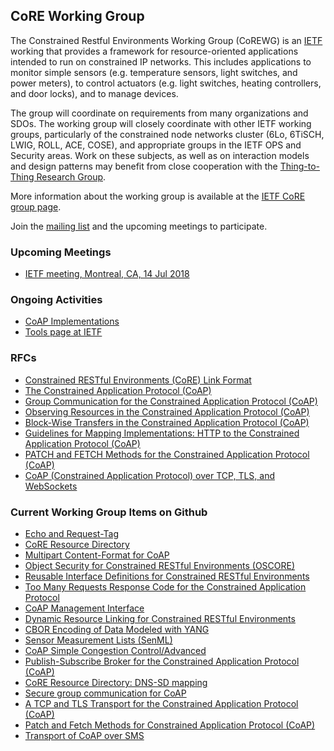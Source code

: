 ## CoRE Working Group

The Constrained Restful Environments Working Group (CoREWG) is an [IETF](https://ietf.org/) working that provides a framework for resource-oriented applications intended to
run on constrained IP networks. This includes applications to monitor simple
sensors (e.g. temperature sensors, light switches, and power meters), to
control actuators (e.g. light switches, heating controllers, and door
locks), and to manage devices.

The group will coordinate on requirements from many
organizations and SDOs. The working group will closely coordinate with
other IETF working groups, particularly of the constrained node networks
cluster (6Lo, 6TiSCH, LWIG, ROLL, ACE, COSE), and appropriate
groups in the IETF OPS and Security areas. Work on these subjects, as
well as on interaction models and design patterns may benefit from close
cooperation with the [Thing-to-Thing Research Group](http://t2trg.github.io/).

More information about the working group is available at the [IETF CoRE group page](https://datatracker.ietf.org/wg/core/).

Join the [mailing list](https://www.ietf.org/mailman/listinfo/core) and the upcoming meetings to participate.

### Upcoming Meetings
* [IETF meeting, Montreal, CA, 14 Jul 2018](https://www.ietf.org/how/meetings/102/)

### Ongoing Activities

* [CoAP Implementations](http://coap.technology)
* [Tools page at IETF](https://tools.ietf.org/wg/core)

### RFCs

* [Constrained RESTful Environments (CoRE) Link Format](https://tools.ietf.org/html/rfc6690)
* [The Constrained Application Protocol (CoAP)](https://tools.ietf.org/html/rfc7252)
* [Group Communication for the Constrained Application Protocol (CoAP)](https://tools.ietf.org/html/rfc7390)
* [Observing Resources in the Constrained Application Protocol (CoAP)](https://tools.ietf.org/html/rfc7641)
* [Block-Wise Transfers in the Constrained Application Protocol (CoAP)](https://tools.ietf.org/html/rfc7959)
* [Guidelines for Mapping Implementations: HTTP to the Constrained Application Protocol (CoAP)](https://tools.ietf.org/html/rfc8075)
* [PATCH and FETCH Methods for the Constrained Application Protocol (CoAP)](https://tools.ietf.org/html/rfc8132)
* [CoAP (Constrained Application Protocol) over TCP, TLS, and WebSockets](https://tools.ietf.org/html/rfc8323)

### Current Working Group Items on Github

* [Echo and Request-Tag](https://github.com/core-wg/echo-request-tag)
* [CoRE Resource Directory](https://github.com/core-wg/resource-directory)
* [Multipart Content-Format for CoAP](https://github.com/core-wg/multipart-ct)
* [Object Security for Constrained RESTful Environments (OSCORE)](https://github.com/core-wg/oscoap)
* [Reusable Interface Definitions for Constrained RESTful Environments](https://github.com/core-wg/interfaces)
* [Too Many Requests Response Code for the Constrained Application Protocol](https://github.com/core-wg/too-many-reqs)
* [CoAP Management Interface](https://github.com/core-wg/comi)
* [Dynamic Resource Linking for Constrained RESTful Environments](https://github.com/core-wg/dynlink)
* [CBOR Encoding of Data Modeled with YANG](https://github.com/core-wg/yang-cbor)
* [Sensor Measurement Lists (SenML)](https://github.com/core-wg/senml-spec)
* [CoAP Simple Congestion Control/Advanced](https://github.com/core-wg/cocoa)
* [Publish-Subscribe Broker for the Constrained Application Protocol (CoAP)](https://github.com/core-wg/pubsub)
* [CoRE Resource Directory: DNS-SD mapping](https://github.com/core-wg/rd-dns-sd)
* [Secure group communication for CoAP](https://github.com/core-wg/oscore-groupcomm)
* [A TCP and TLS Transport for the Constrained Application Protocol (CoAP)](https://github.com/core-wg/coap-tcp-tls)
* [Patch and Fetch Methods for Constrained Application Protocol (CoAP)](https://github.com/core-wg/etch)
* [Transport of CoAP over SMS](https://github.com/core-wg/sms)
